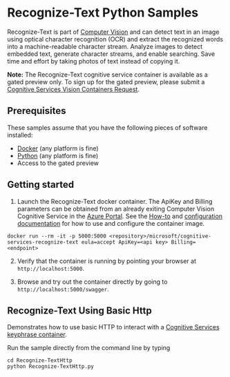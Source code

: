 # Recognize-Text Python Samples

Recognize-Text is part of [Computer Vision](https://azure.microsoft.com/services/cognitive-services/computer-vision) and can detect text in an image using optical character recognition (OCR) and extract the recognized words into a machine-readable character stream. Analyze images to detect embedded text, generate character streams, and enable searching. Save time and effort by taking photos of text instead of copying it.

**Note:** The Recognize-Text cognitive service container is available as a gated preview only. To sign up for the gated preview, please submit a [Cognitive Services Vision Containers Request](http://aka.ms/VisionContainersPreview).

## Prerequisites

These samples assume that you have the following pieces of software installed:

* [Docker](https://www.docker.com/products/docker-desktop) (any platform is fine)
* [Python](https://www.python.org/) (any platform is fine)
* Access to the gated preview

## Getting started

1. Launch the Recognize-Text docker container. The ApiKey and Billing parameters can be obtained from an already exiting Computer Vision Cognitive Service in the [Azure Portal](https://portal.azure.com). See the [How-to](https://go.microsoft.com/fwlink/?linkid=2018848&clcid=0x409) and [configuration documentation](https://go.microsoft.com/fwlink/?linkid=2018904&clcid=0x409) for how to use and configure the container image.

```
docker run --rm -it -p 5000:5000 <repository>/microsoft/cognitive-services-recognize-text eula=accept ApiKey=<api key> Billing=<endpoint>
```

2. Verify that the container is running by pointing your browser at `http://localhost:5000`.

1. Browse and try out the container directly by going to `http://localhost:5000/swagger`.

## Recognize-Text Using Basic Http

Demonstrates how to use basic HTTP to interact with a [Cognitive Services keyphrase container](http://aka.ms/cognitive-services-containers).

Run the sample directly from the command line by typing

```
cd Recognize-TextHttp
python Recognize-TextHttp.py
```
